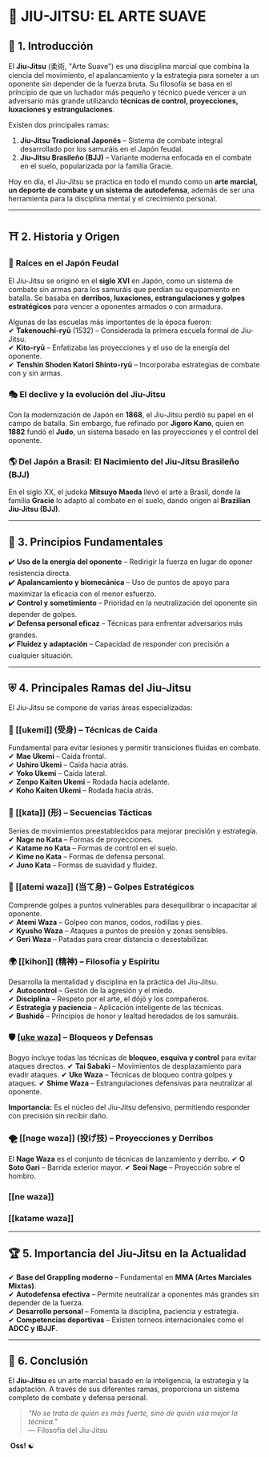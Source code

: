 # 🥋 JIU-JITSU: EL ARTE SUAVE

## 🌟 **1. Introducción**

El **Jiu-Jitsu** (柔術, "Arte Suave") es una disciplina marcial que combina la ciencia del movimiento, el apalancamiento y la estrategia para someter a un oponente sin depender de la fuerza bruta. Su filosofía se basa en el principio de que un luchador más pequeño y técnico puede vencer a un adversario más grande utilizando **técnicas de control, proyecciones, luxaciones y estrangulaciones**.

Existen dos principales ramas:

1. **Jiu-Jitsu Tradicional Japonés** – Sistema de combate integral desarrollado por los samuráis en el Japón feudal.
2. **Jiu-Jitsu Brasileño (BJJ)** – Variante moderna enfocada en el combate en el suelo, popularizada por la familia Gracie.

Hoy en día, el Jiu-Jitsu se practica en todo el mundo como un **arte marcial, un deporte de combate y un sistema de autodefensa**, además de ser una herramienta para la disciplina mental y el crecimiento personal.

---

## ⛩️ **2. Historia y Origen**

### 📜 **Raíces en el Japón Feudal**

El Jiu-Jitsu se originó en el **siglo XVI** en Japón, como un sistema de combate sin armas para los samuráis que perdían su equipamiento en batalla. Se basaba en **derribos, luxaciones, estrangulaciones y golpes estratégicos** para vencer a oponentes armados o con armadura.

Algunas de las escuelas más importantes de la época fueron:  
✔ **Takenouchi-ryū** (1532) – Considerada la primera escuela formal de Jiu-Jitsu.  
✔ **Kito-ryū** – Enfatizaba las proyecciones y el uso de la energía del oponente.  
✔ **Tenshin Shoden Katori Shinto-ryū** – Incorporaba estrategias de combate con y sin armas.

### 🎭 **El declive y la evolución del Jiu-Jitsu**

Con la modernización de Japón en **1868**, el Jiu-Jitsu perdió su papel en el campo de batalla. Sin embargo, fue refinado por **Jigoro Kano**, quien en **1882** fundó el **Judo**, un sistema basado en las proyecciones y el control del oponente.

### 🌎 **Del Japón a Brasil: El Nacimiento del Jiu-Jitsu Brasileño (BJJ)**

En el siglo XX, el judoka **Mitsuyo Maeda** llevó el arte a Brasil, donde la familia **Gracie** lo adaptó al combate en el suelo, dando origen al **Brazilian Jiu-Jitsu (BJJ)**.

---

## 🏰 **3. Principios Fundamentales**

✔️ **Uso de la energía del oponente** – Redirigir la fuerza en lugar de oponer resistencia directa.  
✔️ **Apalancamiento y biomecánica** – Uso de puntos de apoyo para maximizar la eficacia con el menor esfuerzo.  
✔️ **Control y sometimiento** – Prioridad en la neutralización del oponente sin depender de golpes.  
✔️ **Defensa personal eficaz** – Técnicas para enfrentar adversarios más grandes.  
✔️ **Fluidez y adaptación** – Capacidad de responder con precisión a cualquier situación.

---

## ⛨️ **4. Principales Ramas del Jiu-Jitsu**

El Jiu-Jitsu se compone de varias áreas especializadas:

### **🔄 [[ukemi]] (受身) – Técnicas de Caída**

Fundamental para evitar lesiones y permitir transiciones fluidas en combate.  
✔ **Mae Ukemi** – Caída frontal.  
✔ **Ushiro Ukemi** – Caída hacia atrás.  
✔ **Yoko Ukemi** – Caída lateral.  
✔ **Zenpo Kaiten Ukemi** – Rodada hacia adelante.  
✔ **Koho Kaiten Ukemi** – Rodada hacia atrás.

### **🥇 [[kata]] (形) – Secuencias Tácticas**

Series de movimientos preestablecidos para mejorar precisión y estrategia.  
✔ **Nage no Kata** – Formas de proyecciones.  
✔ **Katame no Kata** – Formas de control en el suelo.  
✔ **Kime no Kata** – Formas de defensa personal.  
✔ **Juno Kata** – Formas de suavidad y fluidez.

### **🌟 [[atemi waza]] (当て身) – Golpes Estratégicos**

Comprende golpes a puntos vulnerables para desequilibrar o incapacitar al oponente.  
✔ **Atemi Waza** – Golpeo con manos, codos, rodillas y pies.  
✔ **Kyusho Waza** – Ataques a puntos de presión y zonas sensibles.  
✔ **Geri Waza** – Patadas para crear distancia o desestabilizar.

### **🌍 [[kihon]] (精神) – Filosofía y Espíritu**

Desarrolla la mentalidad y disciplina en la práctica del Jiu-Jitsu.  
✔ **Autocontrol** – Gestón de la agresión y el miedo.  
✔ **Disciplina** – Respeto por el arte, el dōjō y los compañeros.  
✔ **Estrategia y paciencia** – Aplicación inteligente de las técnicas.  
✔ **Bushidō** – Principios de honor y lealtad heredados de los samuráis.

### **🛡️ [[uke waza]](防御) – Bloqueos y Defensas**

Bogyo incluye todas las técnicas de **bloqueo, esquiva y control** para evitar ataques directos. 
✔ **Tai Sabaki** – Movimientos de desplazamiento para evadir ataques. 
✔ **Uke Waza** – Técnicas de bloqueo contra golpes y ataques. 
✔ **Shime Waza** – Estrangulaciones defensivas para neutralizar al oponente. 

**Importancia:** Es el núcleo del Jiu-Jitsu defensivo, permitiendo responder con precisión sin recibir daño. 

### **🌪️ [[nage waza]] (投げ技) – Proyecciones y Derribos**
El **Nage Waza** es el conjunto de técnicas de lanzamiento y derribo. 
✔ **O Soto Gari** – Barrida exterior mayor. 
✔ **Seoi Nage** – Proyección sobre el hombro.

### [[ne waza]]

### [[katame waza]]


---

## 🏆 **5. Importancia del Jiu-Jitsu en la Actualidad**

✔ **Base del Grappling moderno** – Fundamental en **MMA (Artes Marciales Mixtas)**.  
✔ **Autodefensa efectiva** – Permite neutralizar a oponentes más grandes sin depender de la fuerza.  
✔ **Desarrollo personal** – Fomenta la disciplina, paciencia y estrategia.  
✔ **Competencias deportivas** – Existen torneos internacionales como el **ADCC y IBJJF**.

---

## 🤝 **6. Conclusión**

El **Jiu-Jitsu** es un arte marcial basado en la inteligencia, la estrategia y la adaptación. A través de sus diferentes ramas, proporciona un sistema completo de combate y defensa personal.

> _"No se trata de quién es más fuerte, sino de quién usa mejor la técnica."_  
> — Filosofía del Jiu-Jitsu

️ **Oss!** ☯